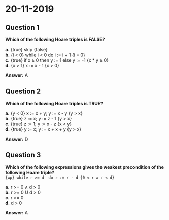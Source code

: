# 20-11-2019

## Question 1

**Which of the following Hoare triples is FALSE?**

**a.** {true} skip {false}   
**b.** {i < 0} while i < 0 do i := i + 1 {i = 0}  
**c.** {true} if x ≥ 0 then y := 1 else y := -1 {x * y ≥ 0}  
**d.** {x > 1} x := x - 1 {x > 0}   

**Answer:** A    

## Question 2  

**Which of the following Hoare triples is TRUE?**  

**a.** {y < 0} x :=  x + y; y := x - y {y > x}   
**b.** {true} z := x; y := z - 1 {y > x}   
**c.** {true} z := 1; y := x - z {x < y}  
**d.** {true} y := x; y := x + x + y {y > x}  

**Answer:** D  

## Question 3

**Which of the following expressions gives the weakest precondition of the following Hoare triple?**  
``` {wp} while r >= d  do r := r - d {0 ≤ r ∧ r < d} ```

**a.** r >= 0 ∧ d > 0  
**b.** r >= 0 U d > 0  
**c.** r >= 0  
**d.** d > 0  

**Answer:**  A
